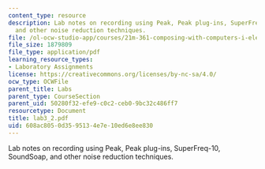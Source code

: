 ```yaml
---
content_type: resource
description: Lab notes on recording using Peak, Peak plug-ins, SuperFreq-10, SoundSoap,
  and other noise reduction techniques.
file: /ol-ocw-studio-app/courses/21m-361-composing-with-computers-i-electronic-music-composition-spring-2008/608ac8050d3595134e7e10ed6e8ee830_lab3_2.pdf
file_size: 1879809
file_type: application/pdf
learning_resource_types:
- Laboratory Assignments
license: https://creativecommons.org/licenses/by-nc-sa/4.0/
ocw_type: OCWFile
parent_title: Labs
parent_type: CourseSection
parent_uid: 50280f32-efe9-c0c2-ceb0-9bc32c486ff7
resourcetype: Document
title: lab3_2.pdf
uid: 608ac805-0d35-9513-4e7e-10ed6e8ee830
---
```

Lab notes on recording using Peak, Peak plug-ins, SuperFreq-10, SoundSoap, and other noise reduction techniques.